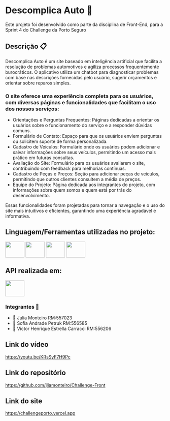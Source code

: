 # Descomplica Auto 🚗
Este projeto foi desenvolvido como parte da disciplina de Front-End, para a Sprint 4 do Challenge da Porto Seguro

## Descrição 📋 
Descomplica Auto é um site baseado em inteligência artificial que facilita a resolução de problemas automotivos e agiliza processos frequentemente burocráticos. O aplicativo utiliza um chatbot para diagnosticar problemas com base nas descrições fornecidas pelo usuário, sugerir orçamentos e orientar sobre reparos simples.

### O site oferece uma experiência completa para os usuários, com diversas páginas e funcionalidades que facilitam o uso dos nossos serviços:
- Orientações e Perguntas Frequentes: Páginas dedicadas a orientar os usuários sobre o funcionamento do serviço e a responder dúvidas comuns.
- Formulário de Contato: Espaço para que os usuários enviem perguntas ou solicitem suporte de forma personalizada.
- Cadastro de Veículos: Formulário onde os usuários podem adicionar e salvar informações sobre seus veículos, permitindo um acesso mais prático em futuras consultas.
- Avaliação do Site: Formulário para os usuários avaliarem o site, contribuindo com feedback para melhorias contínuas.
- Cadastro de Peças e Preços: Seção para adicionar peças de veículos, permitindo que outros clientes consultem a média de preços.
- Equipe do Projeto: Página dedicada aos integrantes do projeto, com informações sobre quem somos e quem está por trás do desenvolvimento.

Essas funcionalidades foram projetadas para tornar a navegação e o uso do site mais intuitivos e eficientes, garantindo uma experiência agradável e informativa.


## Linguagem/Ferramentas utilizadas no projeto:
<a href="https://nodejs.org/en/"><img src="https://cdn.jsdelivr.net/gh/devicons/devicon@latest/icons/nodejs/nodejs-original-wordmark.svg" align="center" height="50" width="60"/></a> 
<a href="https://pt-br.reactjs.org/"><img src="https://cdn.jsdelivr.net/gh/devicons/devicon@latest/icons/nextjs/nextjs-original.svg" align="center" height="50" width="60" /></a> 
<a href="https://tailwindcss.com"><img src="https://cdn.jsdelivr.net/gh/devicons/devicon@latest/icons/tailwindcss/tailwindcss-original.svg" align="center" height="50" width="60"/></a>
<a href="https://developer.mozilla.org/pt-BR/docs/Web/CSS"><img src="https://cdn.jsdelivr.net/gh/devicons/devicon@latest/icons/css3/css3-original.svg" align="center" height="50" width="60"/></a>

## API realizada em:
<a><img src="https://cdn.jsdelivr.net/gh/devicons/devicon@latest/icons/java/java-original.svg" align="center" height="50" width="60"/></a>
           
              
### Integrantes 👥 
- 👤 Julia Monteiro RM:557023
- 👤 Sofia Andrade Petruk RM:556585
- 👤 Victor Henrique Estrella Carracci RM:556206

## Link do vídeo
https://youtu.be/KRsSyF7H9Pc

## Link do repositório
https://github.com/jliamonteiro/Challenge-Front

## Link do site
https://challengeporto.vercel.app